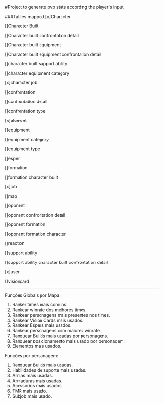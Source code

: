 #Project to generate pvp stats according the player's input.

###Tables mapped
[x]Character

[]Character Built

[]Character built confrontation detail

[]Character built equipment

[]Character built equipment confrontation detail

[]character built support ability

[]character equipment category

[x]character job

[]confrontation

[]confrontation detail

[]confrontation type

[x]element

[]equipment

[]equipment category

[]equipment type

[]esper

[]formation

[]formation character built

[x]job

[]map

[]oponent

[]oponent confrontation detail

[]oponent formation

[]oponent formation character

[]reaction

[]support ability

[]support ability character built confrontation detail

[x]user

[]visioncard

---------------
Funções Globais por Mapa:
1. Ranker times mais comuns.
2. Rankear winrate dos melhores times.
3. Rankear personagens mais presentes nos times.
4. Rankear Vision Cards mais usados.
5. Rankear Espers mais usados.
6. Rankear personagens com maiores winrate
7. Ranquear Builds mais usadas por personagens.
8. Ranquear posicionamento mais usado por personagem.
9. Elementos mais usados.

Funções por personagem:
1. Ranquear Builds mais usadas.
2. Habilidades de suporte mais usadas.
3. Armas mais usadas.
4. Armaduras mais usadas.
5. Acessórios mais usados.
6. TMR mais usado.
7. Subjob mais usado.
